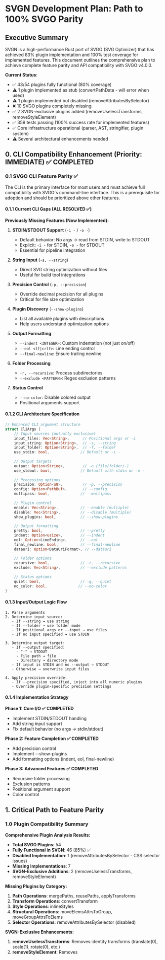 # SVGN Development Plan: Path to 100% SVGO Parity

## Executive Summary

SVGN is a high-performance Rust port of SVGO (SVG Optimizer) that has achieved 83% plugin implementation and 100% test coverage for implemented features. This document outlines the comprehensive plan to achieve complete feature parity and API compatibility with SVGO v4.0.0.

**Current Status:**
- ✅ 43/54 plugins fully functional (80% coverage)
- ⚠️ 1 plugin implemented as stub (convertPathData - will error when used)
- ⚠️ 1 plugin implemented but disabled (removeAttributesBySelector)
- ❌ 10 SVGO plugins completely missing
- ✅ 2 SVGN-exclusive plugins added (removeUselessTransforms, removeStyleElement)
- ✅ 359 tests passing (100% success rate for implemented features)
- ✅ Core infrastructure operational (parser, AST, stringifier, plugin system)
- ⚠️ Several architectural enhancements needed

## 0. CLI Compatibility Enhancement (Priority: IMMEDIATE) ✅ COMPLETED

### 0.1 SVGO CLI Feature Parity ✅

The CLI is the primary interface for most users and must achieve full compatibility with SVGO's command-line interface. This is a prerequisite for adoption and should be prioritized above other features.

#### 0.1.1 Current CLI Gaps (ALL RESOLVED ✅)

**Previously Missing Features (Now Implemented):**
1. **STDIN/STDOUT Support** (`-i -` / `-o -`)
   - Default behavior: No args → read from STDIN, write to STDOUT
   - Explicit: `-i -` for STDIN, `-o -` for STDOUT
   - Essential for pipeline integration

2. **String Input** (`-s, --string`)
   - Direct SVG string optimization without files
   - Useful for build tool integrations

3. **Precision Control** (`-p, --precision`)
   - Override decimal precision for all plugins
   - Critical for file size optimization

4. **Plugin Discovery** (`--show-plugins`)
   - List all available plugins with descriptions
   - Help users understand optimization options

5. **Output Formatting**
   - `--indent <INTEGER>`: Custom indentation (not just on/off)
   - `--eol <lf|crlf>`: Line ending control
   - `--final-newline`: Ensure trailing newline

6. **Folder Processing**
   - `-r, --recursive`: Process subdirectories
   - `--exclude <PATTERN>`: Regex exclusion patterns

7. **Status Control**
   - `--no-color`: Disable colored output
   - Positional arguments support

#### 0.1.2 CLI Architecture Specification

```rust
// Enhanced CLI argument structure
struct CliArgs {
    // Input sources (mutually exclusive)
    input_files: Vec<String>,      // Positional args or -i
    input_string: Option<String>,  // -s, --string
    input_folder: Option<String>,  // -f, --folder
    use_stdin: bool,              // Default or -i -
    
    // Output targets
    output: Option<String>,        // -o (file/folder/-)
    use_stdout: bool,             // Default with stdin or -o -
    
    // Processing options
    precision: Option<u8>,         // -p, --precision
    config: Option<PathBuf>,       // --config
    multipass: bool,              // --multipass
    
    // Plugin control
    enable: Vec<String>,          // --enable (multiple)
    disable: Vec<String>,         // --disable (multiple)
    show_plugins: bool,           // --show-plugins
    
    // Output formatting
    pretty: bool,                 // --pretty
    indent: Option<usize>,        // --indent
    eol: Option<LineEnding>,      // --eol
    final_newline: bool,          // --final-newline
    datauri: Option<DataUriFormat>, // --datauri
    
    // Folder options
    recursive: bool,              // -r, --recursive
    exclude: Vec<String>,         // --exclude patterns
    
    // Status options
    quiet: bool,                  // -q, --quiet
    no_color: bool,              // --no-color
}
```

#### 0.1.3 Input/Output Logic Flow

```
1. Parse arguments
2. Determine input source:
   - If --string → use string
   - If --folder → use folder mode
   - If positional args or --input → use files
   - If no input specified → use STDIN

3. Determine output target:
   - If --output specified:
     - "-" → STDOUT
     - File path → file
     - Directory → directory mode
   - If input is STDIN and no --output → STDOUT
   - Otherwise → overwrite input files

4. Apply precision override:
   - If --precision specified, inject into all numeric plugins
   - Override plugin-specific precision settings
```

#### 0.1.4 Implementation Strategy

**Phase 1: Core I/O ✅ COMPLETED**
- Implement STDIN/STDOUT handling
- Add string input support
- Fix default behavior (no args → stdin/stdout)

**Phase 2: Feature Completion ✅ COMPLETED**
- Add precision control
- Implement --show-plugins
- Add formatting options (indent, eol, final-newline)

**Phase 3: Advanced Features ✅ COMPLETED**
- Recursive folder processing
- Exclusion patterns
- Positional argument support
- Color control

## 1. Critical Path to Feature Parity

### 1.0 Plugin Compatibility Summary

**Comprehensive Plugin Analysis Results:**
- **Total SVGO Plugins**: 54
- **Fully Functional in SVGN**: 46 (85%) ✅
- **Disabled Implementation**: 1 (removeAttributesBySelector - CSS selector issues)
- **Missing Implementations**: 7
- **SVGN-Exclusive Additions**: 2 (removeUselessTransforms, removeStyleElement)

**Missing Plugins by Category:**
1. **Path Operations**: mergePaths, reusePaths, applyTransforms
2. **Transform Operations**: convertTransform
3. **Style Operations**: inlineStyles
4. **Structural Operations**: moveElemsAttrsToGroup, moveGroupAttrsToElems
5. **Selector Operations**: removeAttributesBySelector (disabled)

**SVGN-Exclusive Enhancements:**
1. **removeUselessTransforms**: Removes identity transforms (translate(0), scale(1), rotate(0), etc.)
2. **removeStyleElement**: Removes <style> elements entirely
3. **More Conservative Defaults**: 21 plugins in default preset vs SVGO's 33

### 1.1 Remaining Plugin Implementations (Priority: CRITICAL)

Based on comprehensive analysis, SVGN needs to implement/fix 8 plugins to achieve full SVGO compatibility:

**Critical Issues:**
1. **removeAttributesBySelector** - Implemented but disabled due to CSS selector issues

**Recently Fixed:**
- **convertPathData** - Was a stub, now has basic implementation with:
  - Path command parsing and optimization
  - Absolute/relative coordinate conversion  
  - Redundant command removal
  - Number precision control
  - Leading zero removal option
  - May benefit from lyon geometry integration for advanced features like arc optimization

**Recently Implemented:**
- **convertOneStopGradients** ✅ - Converts single-stop gradients to solid colors
- **removeUselessStrokeAndFill** ✅ - Removes redundant stroke/fill attributes

**Missing Plugins (7 total):**

#### 1.1.1 Path Optimization Plugins

1. **mergePaths**
   - Combines multiple path elements with identical styles
   - Features:
     - Merge adjacent <path> elements with identical attributes
     - Combine path data strings
     - Preserve transform and style attributes
     - Skip if paths have different stroke/fill/opacity
   - Parameters:
     - `force`: Force merging even with different attributes (default: false)
     - `floatPrecision`: Coordinate precision (default: 3)
     - `noSpaceAfterFlags`: Remove space after arc flags (default: false)
   - Implementation approach:
     - Group paths by identical attributes
     - Check adjacency in DOM
     - Concatenate path data with proper spacing
   - Complexity: MEDIUM

2. **reusePaths**
   - Identifies duplicate paths and replaces with <use> elements
   - Features:
     - Hash path data + attributes to find duplicates
     - Create <defs> section if needed
     - Move first occurrence to <defs> with ID
     - Replace duplicates with <use> references
     - Calculate size reduction benefit
   - Implementation approach:
     - Create content hash from path data + relevant attributes
     - Build HashMap of path signatures
     - Only deduplicate if size reduction > threshold
     - Handle transforms correctly
   - Complexity: MEDIUM

3. **applyTransforms** (MISSING)
   - Not implemented in SVGN
   - Applies transform attribute to path coordinates
   - Features:
     - Parse transform matrices from elements
     - Apply transforms directly to path coordinates
     - Apply transforms to other shape coordinates
     - Remove transform attribute after application
     - Handle nested transforms correctly
   - Parameters:
     - `applyToPath`: Apply to path data (default: true)
     - `applyToShapes`: Apply to basic shapes (default: true)
     - `floatPrecision`: Coordinate precision (default: 3)
   - Implementation approach:
     - Parse transforms into matrices
     - Transform each path command's coordinates
     - Transform shape attributes (x, y, width, height, etc.)
     - Remove transform attribute when done
   - Complexity: HIGH

#### 1.1.2 Transform Optimization
4. **convertTransform**
   - Optimizes transform matrices, converts to shorter forms
   - Features:
     - Multiply consecutive transforms into single matrix
     - Convert matrix to shorter translate/scale/rotate when possible
     - Remove identity transforms
     - Optimize transform precision
     - Collapse transform sequences
   - Parameters:
     - `convertToShorts`: Convert to short transforms (default: true)
     - `floatPrecision`: Number precision (default: 3)
     - `transformPrecision`: Transform precision (default: 5)
     - `matrixToTransform`: Convert matrices to transforms (default: true)
     - `shortTranslate`: Use short translate syntax (default: true)
     - `shortScale`: Use short scale syntax (default: true)
     - `shortRotate`: Use short rotate syntax (default: true)
     - `removeUseless`: Remove identity transforms (default: true)
     - `collapseIntoOne`: Merge into one transform (default: true)
     - `leadingZero`: Keep leading zeros (default: true)
     - `negativeExtraSpace`: Use negative values efficiently (default: true)
   - Implementation approach:
     - Parse transform string into transform list
     - Implement matrix multiplication
     - Implement matrix decomposition algorithms
     - Optimize output format
   - Complexity: HIGH

#### 1.1.3 Style Processing
5. **inlineStyles**
   - Moves styles from <style> elements to inline attributes
   - Features:
     - Parse CSS from <style> elements
     - Calculate CSS specificity for each rule
     - Match selectors to elements
     - Apply styles as inline attributes
     - Handle cascade and inheritance
     - Remove empty <style> elements
   - Parameters:
     - `onlyMatchedOnce`: Only inline if selector matches once (default: true)
     - `removeMatchedSelectors`: Remove inlined selectors (default: true)
     - `useMqs`: Process media queries (default: ['', 'screen'])
     - `usePseudos`: Process pseudo classes (default: [':hover'])
   - Implementation approach:
     - Use CSS parser (css_parser crate or similar)
     - Implement specificity calculation
     - Build style cascade for each element
     - Convert CSS properties to SVG attributes
   - Complexity: HIGH - Requires full CSS engine

#### 1.1.4 Structural Optimization
6. **moveElemsAttrsToGroup**
   - Moves common attributes from elements to parent group
   - Features:
     - Analyze attributes across sibling elements
     - Find common inheritable attributes
     - Move to parent <g> when size reduction occurs
     - Handle attribute inheritance correctly
     - Create <g> wrapper if needed
   - Implementation approach:
     - Build attribute frequency map for siblings
     - Check which attributes are inheritable
     - Calculate size reduction (common attrs * elements > overhead)
     - Move attributes and remove from children
   - Inheritable attributes: fill, stroke, opacity, font-*, etc.
   - Complexity: MEDIUM

7. **moveGroupAttrsToElems**
   - Distributes group attributes to children when beneficial
   - Features:
     - Distribute group attributes to all children
     - Remove empty groups after distribution
     - Only distribute if group has no other purpose
     - Calculate if distribution reduces size
   - Implementation approach:
     - Check if group only provides attributes (no transform, etc.)
     - Copy inheritable attributes to each child
     - Handle attribute conflicts (child overrides)
     - Remove group if empty after distribution
   - Complexity: MEDIUM

#### 1.1.5 Other Missing Plugins

8. **removeAttributesBySelector** (IMPLEMENTED BUT DISABLED)
   - Currently commented out in plugin registry
   - Issue: CSS selector parsing not working
   - Features:
     - Remove attributes matching CSS selectors
     - Support complex selectors (class, id, element, attribute)
     - Multiple selector support
   - Parameters:
     - `selectors`: Array of objects with selector and attributes
   - Fix needed:
     - Implement proper CSS selector parsing (use selectors crate)
     - Re-enable in plugin registry
   - Complexity: MEDIUM

7. **applyTransforms** (MISSING)
   - Not implemented in SVGN
   - Applies transform attribute to path coordinates
   - Features:
     - Parse transform matrices from elements
     - Apply transforms directly to path coordinates
     - Apply transforms to other shape coordinates
     - Remove transform attribute after application
     - Handle nested transforms correctly
   - Parameters:
     - `applyToPath`: Apply to path data (default: true)
     - `applyToShapes`: Apply to basic shapes (default: true)
     - `floatPrecision`: Coordinate precision (default: 3)
   - Implementation approach:
     - Parse transforms into matrices
     - Transform each path command's coordinates
     - Transform shape attributes (x, y, width, height, etc.)
     - Remove transform attribute when done
   - Complexity: HIGH

### 1.2 Infrastructure Enhancements (Priority: HIGH)

#### 1.2.1 Parser Improvements
- **XML Entity Expansion** (Issue #201)
  - Support custom entities in DOCTYPE declarations
  - Parse and expand entity references
  - Implementation: Enhance parser with entity table

- **Selective Whitespace Preservation** (Issue #202)
  - Preserve whitespace in <text>, <tspan>, <pre>, <script>, <style>
  - Trim whitespace in other elements
  - Implementation: Context-aware whitespace handling

- **Enhanced Error Reporting** (Issue #203)
  - Add line/column information to errors
  - Provide context snippets
  - Implementation: Track positions during parsing

#### 1.2.2 Stringifier Enhancements
- **XML Declaration Output** (Issue #206)
  - Support <?xml version="1.0" encoding="UTF-8"?>
  - Configurable encoding
  - Implementation: Add to stringifier preamble

- **DOCTYPE Output** (Issue #207)
  - Preserve and output DOCTYPE declarations
  - Handle entity definitions
  - Implementation: Store DOCTYPE in AST

#### 1.2.3 Architecture Improvements
- **Visitor Pattern** (Issue #213)
  - Implement proper visitor pattern for granular traversal
  - Support enter/exit callbacks
  - Enable better plugin control flow

- **Preset System** (Issue #215)
  - Implement preset-default, preset-next concepts
  - Allow custom preset definitions
  - Configuration inheritance

- **Dynamic Plugin Loading** (Issue #216)
  - Support runtime plugin loading
  - Plugin discovery mechanism
  - External plugin API

### 1.3 Plugin-Specific Enhancements (Priority: MEDIUM)

#### 1.3.1 Partial Compatibility Issues

- **cleanupEnableBackground Style Handling** (Issue #225)
  - Current: Only handles enable-background as attribute
  - Missing: Parse enable-background from style attributes
  - Implementation needed:
    - CSS parser to extract enable-background from style
    - Merge logic with attribute handling
  - Example case not handled: `style="enable-background: new 0 0 100 50"`

- **cleanupIds Full Compatibility**
  - Current implementation appears fully compatible
  - Includes URL encoding, reference tracking, minification
  - No known compatibility issues

- **convertPathData Full Optimization** (Recently implemented)
  - Basic implementation now exists (no longer a stub)
  - May need lyon geometry integration for advanced features:
    - Arc to curve conversion
    - Advanced path simplification
    - Geometric shape detection
  - Current features: command optimization, relative/absolute conversion

### 1.4 Build and Distribution (Priority: MEDIUM)

- **Cross-Platform Build Scripts** (Issue #410)
  - Complete macOS universal binary build
  - Linux packaging (.deb, .rpm, .AppImage)
  - Windows installer (.msi)
  - Automated release pipeline

- **Version Management**
  - Git tag-based versioning
  - Automatic version injection
  - Changelog automation

### 1.5 Quality and Performance (Priority: LOW)

- **Code Quality**
  - Fix 27 Clippy warnings
  - Implement missing Default traits
  - Fix regex with backreference issue
  - Clean up recursive parameters

- **Performance Optimization**
  - Benchmark against SVGO
  - Optimize hot paths
  - Parallel processing support

- **Test Coverage**
  - Port remaining SVGO test fixtures
  - Fuzz testing for parser
  - Performance regression tests

## 2. Implementation Strategy

### Phase 1: Complete Plugin Parity (4-6 weeks)
1. Complete transform optimization plugins (convertTransform, applyTransforms)
2. Implement style processing plugins (inlineStyles, removeUselessStrokeAndFill, convertOneStopGradients)
3. Complete structural optimization plugins (moveElemsAttrsToGroup, moveGroupAttrsToElems)
4. Implement path plugins (mergePaths, reusePaths)
5. Fix removeAttributesBySelector CSS parsing

### Phase 2: Infrastructure Enhancement (2-3 weeks)
1. Parser improvements (entities, whitespace, errors)
2. Stringifier enhancements (XML decl, DOCTYPE)
3. Visitor pattern implementation
4. Preset system

### Phase 3: Polish and Release (2-3 weeks)
1. Fix all code quality issues
2. Complete build/distribution scripts
3. Performance optimization
4. Documentation and examples

### Phase 4: Advanced Features (4-6 weeks)
1. Dynamic plugin loading
2. WASM compilation
3. Advanced error recovery
4. Plugin marketplace

## 3. Technical Specifications

### 3.1 Plugin API Enhancements

```rust
// Enhanced visitor pattern
trait Visitor {
    fn enter_element(&mut self, element: &mut Element, ancestors: &[&Element]) -> VisitResult;
    fn exit_element(&mut self, element: &mut Element, ancestors: &[&Element]) -> VisitResult;
    fn visit_text(&mut self, text: &mut Text, ancestors: &[&Element]) -> VisitResult;
    // ... other node types
}

enum VisitResult {
    Continue,
    Skip,
    Remove,
    Replace(Node),
}
```

### 3.2 Preset System

```rust
trait Preset {
    fn name(&self) -> &'static str;
    fn plugins(&self) -> Vec<PluginConfig>;
    fn extends(&self) -> Option<&'static str>;
}

struct PresetDefault;
impl Preset for PresetDefault {
    fn name(&self) -> &'static str { "preset-default" }
    fn plugins(&self) -> Vec<PluginConfig> {
        // Return default plugin list
    }
}
```

### 3.3 Entity Expansion

```rust
struct EntityTable {
    entities: HashMap<String, String>,
}

impl Parser {
    fn parse_doctype(&mut self) -> Result<EntityTable> {
        // Parse <!ENTITY> declarations
    }
    
    fn expand_entity(&self, name: &str) -> Option<&str> {
        self.entities.get(name)
    }
}
```

## 4. Success Metrics

### 4.1 Functional Parity
- [ ] All 54 SVGO plugins implemented (currently 46/54 = 85% fully functional)
- [x] Fix convertPathData stub implementation ✅ (basic implementation complete)
- [x] Implement convertOneStopGradients ✅ (completed)
- [x] Implement removeUselessStrokeAndFill ✅ (completed)
- [ ] Fix and re-enable removeAttributesBySelector
- [ ] Implement 7 missing plugins
- [ ] Enhance convertPathData with lyon for advanced features
- [ ] 100% SVGO test suite passing
- [ ] Identical optimization results for test corpus

### 4.2 Performance
- [ ] 2-10x faster than SVGO on benchmark suite
- [ ] Linear scaling with file size
- [ ] Sub-100ms for typical web SVGs

### 4.3 Compatibility
- [x] Drop-in replacement for SVGO CLI ✅
- [ ] Config file compatibility (partial - .json/.toml supported, .js pending)
- [ ] API compatibility for Node.js bindings

### 4.4 Quality
- [ ] Zero Clippy warnings
- [ ] 95%+ test coverage
- [ ] Comprehensive documentation

## 5. Risk Mitigation

### 5.1 Technical Risks
- **Path optimization complexity**: Leverage lyon's proven algorithms
- **CSS parsing complexity**: Use existing CSS parser crates
- **SVGO compatibility**: Extensive testing against SVGO output

### 5.2 Resource Risks
- **Development time**: Prioritize high-impact plugins
- **Maintenance burden**: Automated testing and CI/CD
- **Community adoption**: Clear migration guides

## 6. Long-Term Vision

### 6.1 Beyond SVGO Parity
- GPU-accelerated path optimization
- Machine learning-based optimization hints
- Real-time optimization API
- Visual optimization preview

### 6.2 Ecosystem Integration
- Native IDE plugins
- Build tool integrations
- CDN optimization services
- Design tool plugins

### 6.3 Standards Leadership
- Contribute optimizations back to SVGO
- Propose SVG specification improvements
- Reference implementation for new features

## 7. Conclusion

SVGN has made excellent progress with 85% fully functional plugin coverage (46/54 plugins working correctly) and perfect test results for implemented features. The remaining work is well-defined and achievable:
- ✅ convertPathData has been fixed (basic implementation complete)
- ✅ convertOneStopGradients has been implemented (completed)
- ✅ removeUselessStrokeAndFill has been implemented (completed)
- Fix 1 disabled plugin (removeAttributesBySelector)
- Implement 7 missing plugins
- Enhance convertPathData with lyon for advanced geometric optimizations

By following this plan, we will deliver a faster, more reliable SVG optimizer that maintains full compatibility with SVGO while offering significant performance improvements and a foundation for future innovation.

The path to 100% parity is clear, with concrete specifications for each remaining feature. With focused execution on the critical path items, SVGN will become the definitive SVG optimization solution for the Rust ecosystem and beyond.